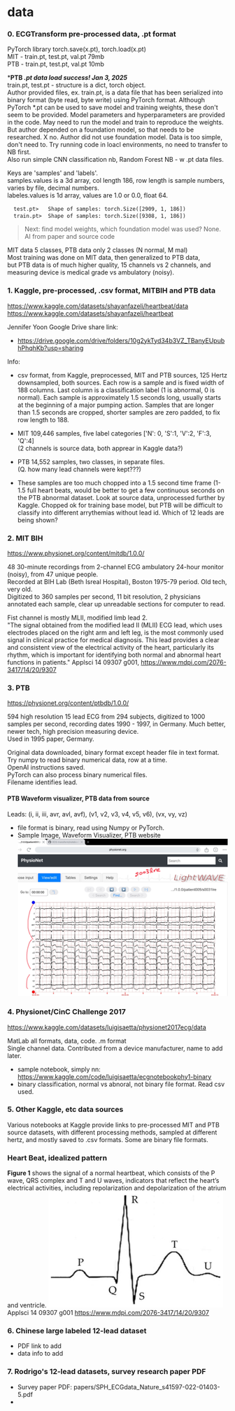 # data  

### 0. ECGTransform pre-processed data, .pt format
PyTorch library
torch.save(x.pt), torch.load(x.pt)  
MIT - train.pt, test.pt, val.pt  79mb  
PTB - train.pt, test.pt, val.pt   10mb  

***PTB *.pt data load success! Jan 3, 2025***   
train.pt, test.pt - structure is a dict, torch object.  
Author provided files, ex. train.pt, is a data file that has been serialized into binary format (byte read, byte write) using PyTorch format. Although PyTorch *.pt can be used to save model and training weights, these don't seem to be provided.  Model parameters and hyperparameters are provided in the code.  May need to run the model and train to reproduce the weights.  But author depended on a foundation model, so that needs to be researched. X no. Author did not use foundation model. Data is too simple, don't need to.  Try running code in loacl environments, no need to transfer to NB first.  
Also run simple CNN classification nb, Random Forest NB - w .pt data files.  

Keys are 'samples' and 'labels'.   
samples.values is a 3d array, col length 186, row length is sample numbers, varies by file, decimal numbers.  
labeles.values is 1d array, values are 1.0 or 0.0, float 64.  
```
  test.pt>   Shape of samples: torch.Size([2909, 1, 186])
  train.pt>  Shape of samples: torch.Size([9308, 1, 186])
```
> Next: find model weights, which foundation model was used? None.  
> AI from paper and source code   

MIT data 5 classes, PTB data only 2 classes (N normal, M mal)  
Most training was done on MIT data, then generalized to PTB data,   
but PTB data is of much higher quality, 15 channels vs 2 channels, 
and measuring device is medical grade vs ambulatory (noisy).  

### 1. Kaggle, pre-processed, .csv format, MITBIH and PTB data   

https://www.kaggle.com/datasets/shayanfazeli/heartbeat/data  
https://www.kaggle.com/datasets/shayanfazeli/heartbeat  

Jennifer Yoon Google Drive share link:   
 * https://drive.google.com/drive/folders/10g2ykTyd34b3VZ_TBanyEUpubhPhqhKb?usp=sharing  

Info:  
 * csv format, from Kaggle, preprocessed, MIT and PTB sources, 125 Hertz downsampled, both sources.  Each row is a sample and is fixed width of 188 columns.  Last column is a classification label (1 is abnormal, 0 is normal).  Each sample is approximately 1.5 seconds long, usually starts at the beginning of a major pumping action.  Samples that are longer than 1.5 seconds are cropped, shorter samples are zero padded, to fix row length to 188.     

 * MIT 109,446 samples, 
   five label categories ['N': 0, 'S':1, 'V':2, 'F':3, 'Q':4]   
   (2 channels is source data, both apprear in Kaggle data?)  
 * PTB 14,552 samples, two classes, in separate files.  
   (Q. how many lead channels were kept???)

 * These samples are too much chopped into a 1.5 second time frame (1-1.5 full heart beats, would be better to get a few continuous seconds on the PTB abnormal dataset.  Look at source data, unprocessed further by Kaggle.  Chopped ok for training base model, but PTB will be difficult to classify into different arrythemias without lead id.  Which of 12 leads are being shown?  

### 2. MIT BIH  
https://www.physionet.org/content/mitdb/1.0.0/

48 30-minute recordings from 2-channel ECG ambulatory 24-hour monitor (noisy), from 47 unique people.  
Recorded at BIH Lab (Beth Isreal Hospital), Boston 1975-79 period. Old tech, very old.  
Digitized to 360 samples per second, 11 bit resolution, 
2 physicians annotated each sample, clear up unreadable sections for computer to read.  

Fist channel is mostly MLII, modified limb lead 2.   
"The signal obtained from the modified lead II (MLII) ECG lead, which uses electrodes placed on the right arm and left leg, is the most commonly used signal in clinical practice for medical diagnosis. This lead provides a clear and consistent view of the electrical activity of the heart, particularly its rhythm, which is important for identifying both normal and abnormal heart functions in patients." Applsci 14 09307 g001, https://www.mdpi.com/2076-3417/14/20/9307  



### 3. PTB
https://physionet.org/content/ptbdb/1.0.0/  

594 high resolution 15 lead ECG from 294 subjects, digitized to 1000 samples per second, recording dates 1990 - 1997, in Germany. Much better, newer tech, high precision measuring device.  
Used in 1995 paper, Germany.   

Original data downloaded, binary format except header file in text format.  
Try numpy to read binary numerical data, row at a time.  
OpenAI instructions saved.  
PyTorch can also process binary numerical files.  
Filename identifies lead.  

#### PTB Waveform visualizer, PTB data from source   
Leads: (i, ii, iii, avr, avl, avf), (v1, v2, v3, v4, v5, v6), (vx, vy, vz)    
 * file format is binary, read using Numpy or PyTorch.
 * Sample Image, Waveform Visualizer, PTB website  
   <img src="ptb_sample/s003lre.jpg" width="600px" >  

### 4. Physionet/CinC Challenge 2017  
https://www.kaggle.com/datasets/luigisaetta/physionet2017ecg/data  

MatLab all formats, data, code.  .m format  
Single channel data. Contributed from a device manufacturer, name to add later.  
 * sample notebook, simply nn: https://www.kaggle.com/code/luigisaetta/ecgnotebookphy1-binary
 * binary classification, normal vs abnoral, not binary file format. Read csv used.  

### 5. Other Kaggle, etc data sources  

Various notebooks at Kaggle provide links to pre-processed MIT and PTB source datasets, with different processing methods, sampled at different hertz, and mostly saved to .csv formats.  Some are binary file formats.  

### Heart Beat, idealized pattern  
**Figure 1** shows the signal of a normal heartbeat, which consists of the P wave, QRS complex and T and U waves, indicators that reflect the heart’s electrical activities, including repolarization and depolarization of the atrium and ventricle.
<img src="ECG-img.png" width=400px >  
Applsci 14 09307 g001
https://www.mdpi.com/2076-3417/14/20/9307  

### 6. Chinese large labeled 12-lead dataset  

 * PDF link to add
 * data info to add  



### 7. Rodrigo's 12-lead datasets, survey research paper PDF  

 * Survey paper PDF:  papers/SPH_ECGdata_Nature_s41597-022-01403-5.pdf
 * 



